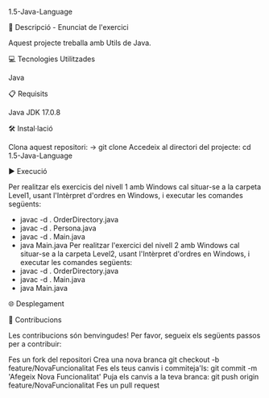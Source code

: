 1.5-Java-Language

📄 Descripció - Enunciat de l'exercici

Aquest projecte treballa amb Utils de Java.

💻 Tecnologies Utilitzades

Java

📋 Requisits

Java JDK 17.0.8

🛠️ Instal·lació

Clona aquest repositori: -> git clone Accedeix al directori del projecte: cd 1.5-Java-Language

▶️ Execució

Per realitzar els exercicis del nivell 1 amb Windows cal situar-se a la carpeta Level1, usant l'Intèrpret d'ordres en Windows, i executar les comandes següents:
  - javac -d . OrderDirectory.java
  - javac -d . Persona.java
  - javac -d . Main.java
  - java Main.java
Per realitzar l'exercici del nivell 2 amb Windows cal situar-se a la carpeta Level2, usant l'Intèrpret d'ordres en Windows, i executar les comandes següents:
  - javac -d . OrderDirectory.java
  - javac -d . Main.java
  - java Main.java

🌐 Desplegament

🤝 Contribucions

Les contribucions són benvingudes! Per favor, segueix els següents passos per a contribuir:

Fes un fork del repositori Crea una nova branca git checkout -b feature/NovaFuncionalitat Fes els teus canvis i commiteja'ls: git commit -m 'Afegeix Nova Funcionalitat' Puja els canvis a la teva branca: git push origin feature/NovaFuncionalitat Fes un pull request
